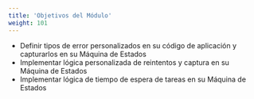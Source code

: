 ```yaml
---
title: 'Objetivos del Módulo'
weight: 101
---
```


- Definir tipos de error personalizados en su código de aplicación y capturarlos en su Máquina de Estados
- Implementar lógica personalizada de reintentos y captura en su Máquina de Estados
- Implementar lógica de tiempo de espera de tareas en su Máquina de Estados


